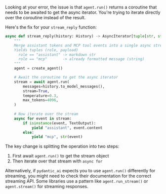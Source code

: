 Looking at your error, the issue is that `agent.run()` returns a coroutine that needs to be awaited to get the async iterator. You're trying to iterate directly over the coroutine instead of the result.

Here's the fix for your `stream_reply` function:

```python
async def stream_reply(history: History) -> AsyncIterator[tuple[str, str]]:
    """
    Merge assistant tokens and MCP tool events into a single async stream.
    Yields tuples (role, payload)
      role == "assistant" -> markdown str
      role == "mcp"       -> already formatted message (string)
    """
    agent = create_agent()

    # Await the coroutine to get the async iterator
    stream = await agent.run(
        messages=history.to_model_messages(),
        stream=True,
        temperature=0.3,
        max_tokens=4096,
    )
    
    # Now iterate over the stream
    async for event in stream:
        if isinstance(event, TextOutput):
            yield "assistant", event.content
        else:
            yield "mcp", str(event)
```

The key change is splitting the operation into two steps:
1. First await `agent.run()` to get the stream object
2. Then iterate over that stream with `async for`

Alternatively, if `pydantic_ai` expects you to use `agent.run()` differently for streaming, you might need to check their documentation for the correct streaming API. Some libraries use a pattern like `agent.run_stream()` or `agent.stream()` for streaming responses.
